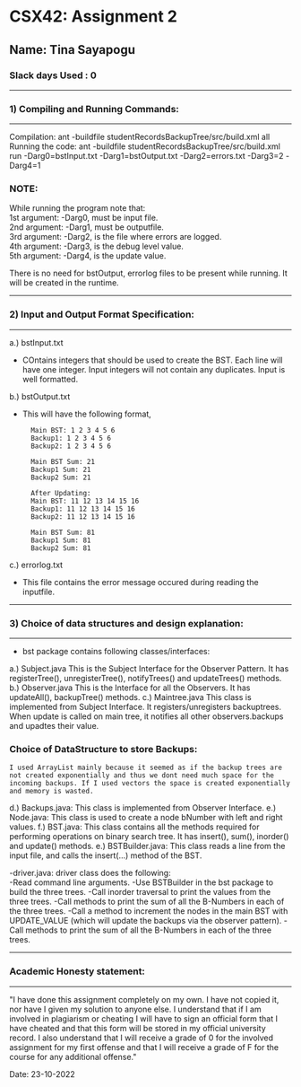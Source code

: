 # CSX42: Assignment 2
## Name: Tina Sayapogu

### Slack days Used : 0

-----------------------------------------------------------------------
### 1) Compiling and Running Commands:
-----------------------------------------------------------------------
Compilation: ant -buildfile studentRecordsBackupTree/src/build.xml all <br>
Running the code: ant -buildfile studentRecordsBackupTree/src/build.xml run -Darg0=bstInput.txt -Darg1=bstOutput.txt -Darg2=errors.txt -Darg3=2 -Darg4=1 

### **NOTE**:

While running the program note that:     <br>
1st argument: -Darg0, must be input file.      <br>
2nd argument: -Darg1, must be outputfile.         <br>
3rd argument: -Darg2, is the file where errors are logged.       <br>
4th argument: -Darg3, is the debug level value.        <br>
5th argument: -Darg4, is the update value.      <br>

There is no need for bstOutput, errorlog files to be present while running. It will be created in the runtime.<br>

-----------------------------------------------------------------------
### 2) Input and Output Format Specification:
-----------------------------------------------------------------------

a.) bstInput.txt 

-  COntains integers that should be used to create the BST.
    Each line will have one integer. Input integers will not contain any duplicates. Input is well formatted.


b.) bstOutput.txt

- This will have the following format,<br>

        Main BST: 1 2 3 4 5 6 
        Backup1: 1 2 3 4 5 6 
        Backup2: 1 2 3 4 5 6 

        Main BST Sum: 21
        Backup1 Sum: 21
        Backup2 Sum: 21

        After Updating:
        Main BST: 11 12 13 14 15 16 
        Backup1: 11 12 13 14 15 16 
        Backup2: 11 12 13 14 15 16 

        Main BST Sum: 81
        Backup1 Sum: 81
        Backup2 Sum: 81

c.) errorlog.txt

- This file contains the error message occured during reading the inputfile.

-----------------------------------------------------------------------
### 3)  Choice of data structures and design explanation:
-----------------------------------------------------------------------

- bst package contains following classes/interfaces:

a.) Subject.java 
    This is the Subject Interface for the Observer Pattern. It has registerTree(), unregisterTree(), notifyTrees() and updateTrees() methods.
b.) Observer.java
    This is the Interface for all the Observers. It has updateAll(), backupTree() methods.
c.) Maintree.java
    This class is implemented from Subject Interface. It registers/unregisters backuptrees. When update is called on main tree, it notifies all other observers.backups and upadtes their value.
### Choice of DataStructure to store Backups:
    I used ArrayList mainly because it seemed as if the backup trees are not created exponentially and thus we dont need much space for the incoming backups. If I used vectors the space is created exponentially and memory is wasted.
d.) Backups.java:
    This class is implemented from Observer Interface.
e.) Node.java:
    This class is used to create a node bNumber with left and right values.
f.) BST.java:
    This class contains all the methods required for performing operations on binary search tree. It has insert(), sum(), inorder() and update() methods.
e.) BSTBuilder.java:
    This class reads a line from the input file, and calls the insert(...) method of the BST.

-driver.java:
    driver class does the following:  
    -Read command line arguments.
    -Use BSTBuilder in the bst package to build the three trees.
    -Call inorder traversal to print the values from the three trees.
    -Call methods to print the sum of all the B-Numbers in each of the three trees.
    -Call a method to increment the nodes in the main BST with UPDATE_VALUE (which will update the backups via the observer pattern).
    -Call methods to print the sum of all the B-Numbers in each of the three trees.
    
-----------------------------------------------------------------------
### Academic Honesty statement:
-----------------------------------------------------------------------

"I have done this assignment completely on my own. I have not copied
it, nor have I given my solution to anyone else. I understand that if
I am involved in plagiarism or cheating I will have to sign an
official form that I have cheated and that this form will be stored in
my official university record. I also understand that I will receive a
grade of 0 for the involved assignment for my first offense and that I
will receive a grade of F for the course for any additional
offense."

Date: 23-10-2022


